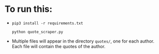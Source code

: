 # To run this:

- `pip3 install -r requirements.txt`
  ```
  python quote_scraper.py
  ```
- Multiple files will appear in the directory `quotes/`, one for each author. Each file will contain the quotes of the author.
